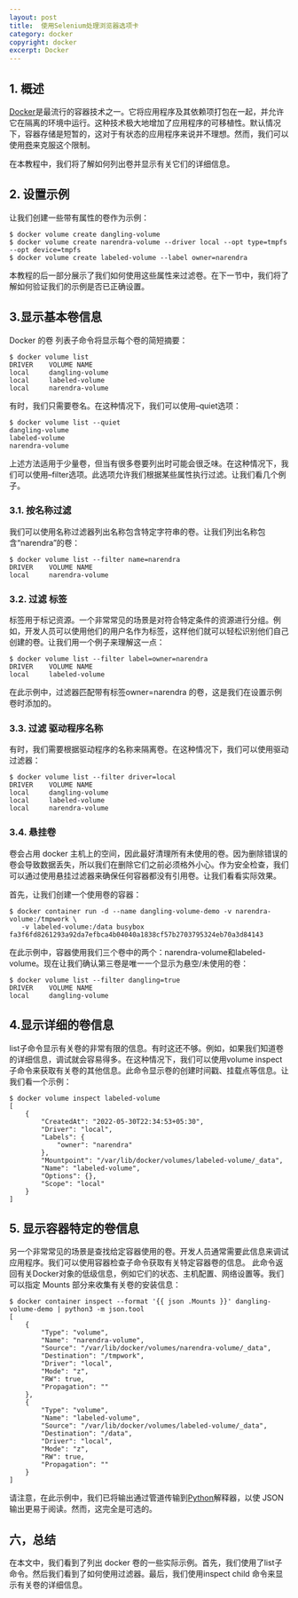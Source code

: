```yaml
---
layout: post
title:  使用Selenium处理浏览器选项卡
category: docker
copyright: docker
excerpt: Docker
---
```


## 1. 概述

[Docker](https://www.docker.com/)是最流行的容器技术之一。它将应用程序及其依赖项打包在一起，并允许它在隔离的环境中运行。这种技术极大地增加了应用程序的可移植性。默认情况下，容器存储是短暂的，这对于有状态的应用程序来说并不理想。然而，我们可以使用[卷](https://www.baeldung.com/ops/docker-volumes)来克服这个限制。

在本教程中，我们将了解如何列出卷并显示有关它们的详细信息。

## 2. 设置示例

让我们创建一些带有属性的卷作为示例：

```shell
$ docker volume create dangling-volume
$ docker volume create narendra-volume --driver local --opt type=tmpfs --opt device=tmpfs
$ docker volume create labeled-volume --label owner=narendra
```

本教程的后一部分展示了我们如何使用这些属性来过滤卷。在下一节中，我们将了解如何验证我们的示例是否已正确设置。

## 3.显示基本卷信息

Docker 的卷 列表子命令将显示每个卷的简短摘要：

```shell
$ docker volume list
DRIVER    VOLUME NAME
local     dangling-volume
local     labeled-volume
local     narendra-volume
```

有时，我们只需要卷名。在这种情况下，我们可以使用–quiet选项：

```shell
$ docker volume list --quiet
dangling-volume
labeled-volume
narendra-volume
```

上述方法适用于少量卷，但当有很多卷要列出时可能会很乏味。在这种情况下，我们可以使用–filter选项。此选项允许我们根据某些属性执行过滤。让我们看几个例子。

### 3.1. 按名称过滤

我们可以使用名称过滤器列出名称包含特定字符串的卷。让我们列出名称包含“narendra”的卷：

```shell
$ docker volume list --filter name=narendra
DRIVER    VOLUME NAME
local     narendra-volume
```

### 3.2. 过滤 标签

标签用于标记资源。一个非常常见的场景是对符合特定条件的资源进行分组。例如，开发人员可以使用他们的用户名作为标签，这样他们就可以轻松识别他们自己创建的卷。让我们用一个例子来理解这一点：

```shell
$ docker volume list --filter label=owner=narendra
DRIVER    VOLUME NAME
local     labeled-volume
```

在此示例中，过滤器匹配带有标签owner=narendra 的卷，这是我们在设置示例卷时添加的。

### 3.3. 过滤 驱动程序名称

有时，我们需要根据驱动程序的名称来隔离卷。在这种情况下，我们可以使用驱动过滤器：

```shell
$ docker volume list --filter driver=local
DRIVER    VOLUME NAME
local     dangling-volume
local     labeled-volume
local     narendra-volume
```

### 3.4. 悬挂卷

卷会占用 docker 主机上的空间，因此最好清理所有未使用的卷。因为删除错误的卷会导致数据丢失，所以我们在删除它们之前必须格外小心。作为安全检查，我们可以通过使用悬挂过滤器来确保任何容器都没有引用卷。让我们看看实际效果。

首先，让我们创建一个使用卷的容器：

```shell
$ docker container run -d --name dangling-volume-demo -v narendra-volume:/tmpwork \
   -v labeled-volume:/data busybox
fa3f6fd8261293a92da7efbca4b04040a1838cf57b2703795324eb70a3d84143

```

在此示例中，容器使用我们三个卷中的两个：narendra-volume和labeled-volume。现在让我们确认第三卷是唯一一个显示为悬空/未使用的卷：

```shell
$ docker volume list --filter dangling=true
DRIVER    VOLUME NAME
local     dangling-volume
```

## 4.显示详细的卷信息

list子命令显示有关卷的非常有限的信息。有时这还不够。例如，如果我们知道卷的详细信息，调试就会容易得多。在这种情况下，我们可以使用volume inspect子命令来获取有关卷的其他信息。此命令显示卷的创建时间戳、挂载点等信息。让我们看一个示例：

```shell
$ docker volume inspect labeled-volume
[
    {
        "CreatedAt": "2022-05-30T22:34:53+05:30",
        "Driver": "local",
        "Labels": {
            "owner": "narendra"
        },
        "Mountpoint": "/var/lib/docker/volumes/labeled-volume/_data",
        "Name": "labeled-volume",
        "Options": {},
        "Scope": "local"
    }
]
```

## 5. 显示容器特定的卷信息

另一个非常常见的场景是查找给定容器使用的卷。开发人员通常需要此信息来调试应用程序。我们可以使用容器检查子命令获取有关特定容器卷的信息。 此命令返回有关Docker对象的低级信息，例如它们的状态、主机配置、网络设置等。我们可以指定 Mounts 部分来收集有关卷的安装信息：

```shell
$ docker container inspect --format '{{ json .Mounts }}' dangling-volume-demo | python3 -m json.tool
[
    {
        "Type": "volume",
        "Name": "narendra-volume",
        "Source": "/var/lib/docker/volumes/narendra-volume/_data",
        "Destination": "/tmpwork",
        "Driver": "local",
        "Mode": "z",
        "RW": true,
        "Propagation": ""
    },
    {
        "Type": "volume",
        "Name": "labeled-volume",
        "Source": "/var/lib/docker/volumes/labeled-volume/_data",
        "Destination": "/data",
        "Driver": "local",
        "Mode": "z",
        "RW": true,
        "Propagation": ""
    }
]
```

请注意，在此示例中，我们已将输出通过管道传输到[Python](https://www.python.org/)解释器，以使 JSON 输出更易于阅读。然而，这完全是可选的。

## 六，总结

在本文中，我们看到了列出 docker 卷的一些实际示例。首先，我们使用了list子命令。然后我们看到了如何使用过滤器。最后，我们使用inspect child 命令来显示有关卷的详细信息。
